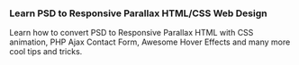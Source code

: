 ### Learn PSD to Responsive Parallax HTML/CSS Web Design

  Learn how to convert PSD to Responsive Parallax HTML with CSS animation, PHP Ajax Contact Form, Awesome Hover Effects and many more cool tips and tricks.